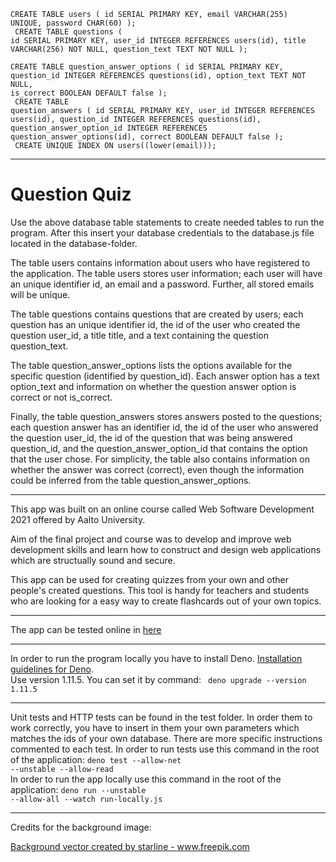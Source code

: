 <code>CREATE TABLE users (
  id SERIAL PRIMARY KEY,
  email VARCHAR(255) UNIQUE,
  password CHAR(60)
);</code>
<br>
<code>
CREATE TABLE questions (
  id SERIAL PRIMARY KEY,
  user_id INTEGER REFERENCES users(id),
  title VARCHAR(256) NOT NULL,
  question_text TEXT NOT NULL
);</code>
<br>
<code>
CREATE TABLE question_answer_options (
  id SERIAL PRIMARY KEY,
  question_id INTEGER REFERENCES questions(id),
  option_text TEXT NOT NULL,
  is_correct BOOLEAN DEFAULT false
);</code>
<br>
<code>
CREATE TABLE question_answers (
  id SERIAL PRIMARY KEY,
  user_id INTEGER REFERENCES users(id),
  question_id INTEGER REFERENCES questions(id),
  question_answer_option_id INTEGER REFERENCES question_answer_options(id),
  correct BOOLEAN DEFAULT false
);</code>
<br>
<code>
CREATE UNIQUE INDEX ON users((lower(email)));
</code>

---

<h1> Question Quiz </h1>

Use the above database table statements to create needed tables to run the program. After this insert 
your database credentials to the database.js file located in the database-folder. 

The table users contains information about users who have registered to the application. The table users stores user information; each user will have an unique identifier id, an email and a password. Further, all stored emails will be unique.

The table questions contains questions that are created by users; each question has an unique identifier id, the id of the user who created the question user_id, a title title, and a text containing the question question_text.

The table question_answer_options lists the options available for the specific question (identified by question_id). Each answer option has a text option_text and information on whether the question answer option is correct or not is_correct.

Finally, the table question_answers stores answers posted to the questions; each question answer has an identifier id, the id of the user who answered the question user_id, the id of the question that was being answered question_id, and the question_answer_option_id that contains the option that the user chose. For simplicity, the table also contains information on whether the answer was correct (correct), even though the information could be inferred from the table question_answer_options.

---

This app was built on an online course called Web Software Development 2021 offered by Aalto University.

Aim of the final project and course was to develop and improve web development skills and learn how to construct and design web applications which are structually sound and secure.

This app can be used for creating quizzes from your own and other people's created questions. This tool is handy for teachers and students who are looking for a easy way to create flashcards out of your own topics.

---

The app can be tested online in [here](https://wsd-deno-questions.herokuapp.com/)

---

In order to run the program locally you have to install Deno. [Installation guidelines for Deno](https://deno.land/manual/getting_started/installation). <br>Use version 1.11.5. You can set it by command: <code> deno upgrade --version 1.11.5 </code><br>

---

Unit tests and HTTP tests can be found in the test folder. In order them to work correctly, you have to insert in them your own parameters which matches the ids of your own database. There are more specific instructions commented to each test. In order to run tests use this command in the root of the application: 
<code>deno test --allow-net --unstable --allow-read</code><br>
In order to run the app locally use this command in the root of the application: 
<code>deno run --unstable --allow-all --watch run-locally.js</code>

---

Credits for the background image:

<a href="https://www.freepik.com/vectors/background">Background vector created by starline - www.freepik.com</a>
